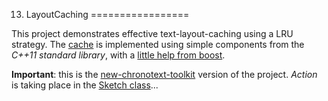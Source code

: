 13. LayoutCaching
=================

This project demonstrates effective text-layout-caching using a LRU strategy. The [cache](src/LayoutCache.h) is implemented using simple components from the *C++11 standard library*, with a [little help from boost](http://www.boost.org/doc/libs/1_53_0/libs/bimap/doc/html).

**Important**: this is the [new-chronotext-toolkit](https://github.com/arielm/new-chronotext-toolkit) version of the project. *Action* is taking place in the [Sketch class](src/Sketch.h)...
